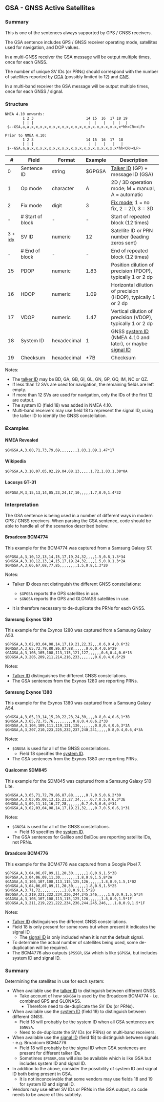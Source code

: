 ## GSA - GNSS Active Satellites

### Summary

This is one of the sentences always supported by GPS / GNSS receivers.

The GSA sentence includes GPS / GNSS receiver operating mode, satellites used for navigation, and DOP values.

In a multi-GNSS receiver the GSA message will be output multiple times, once for each GNSS.

The number of unique SV IDs (or PRNs) should correspond with the number of satellites reported by [GGA](gga.md) (possibly limited to 12) and [GNS](gns.md).

In a multi-band receiver the GSA message will be output multiple times, once for each GNSS / signal.



### Structure

```
NMEA 4.10 onwards:
        1 2 3                        14 15  16  17 18 19
        | | |                         |  |   |   |  |  |
 $--GSA,a,a,x,x,x,x,x,x,x,x,x,x,x,x,x,x,x.x,x.x,x.x,x*hh<CR><LF>

Prior to NMEA 4.10:
        1 2 3                        14 15  16  17  18
        | | |                         |  |   |   |   |
 $--GSA,a,a,x,x,x,x,x,x,x,x,x,x,x,x,x,x,x.x,x.x,x.x*hh<CR><LF>
```

| #       | Field            | Format      | Example | Description                                                  |
| ------- | ---------------- | ----------- | ------- | ------------------------------------------------------------ |
| 0       | Sentence ID      | string      | $GPGSA  | [Talker ID](../lookups/talker-id.md) (GP) + message ID (GSA) |
| 1       | Op mode          | character   | A       | 2D / 3D operation mode; M = manual, A = automatic            |
| 2       | Fix mode         | digit       | 3       | [Fix mode](../lookups/fix-mode.md); 1 = no fix, 2 = 2D, 3 = 3D |
| -       | # Start of block | -           | -       | Start of repeated block (12 times)                           |
| 3 + idx | SV ID            | numeric     | 12      | Satellite ID or PRN number (leading zeros sent)              |
| -       | # End of block   | -           | -       | End of repeated block (12 times)                             |
| 15      | PDOP             | numeric     | 1.83    | Position dilution of precision (PDOP), typically 1 or 2 dp   |
| 16      | HDOP             | numeric     | 1.09    | Horizontal dilution of precision (HDOP), typically 1 or 2 dp |
| 17      | VDOP             | numeric     | 1.47    | Vertical dilution of precision (VDOP), typically 1 or 2 dp   |
| 18      | System ID        | hexadecimal | 1       | GNSS [system ID](../lookups/system-id.md) (NMEA 4.10 and later), or maybe [signal ID](../lookups/signal-id.md) |
| 19      | Checksum         | hexadecimal | \*7B    | Checksum                                                     |

Notes:

- The [talker ID](../lookups/talker-id.md) may be BD, GA, GB, GI, GL, GN, GP, GQ, IM, NC or QZ.
- If less than 12 SVs are used for navigation, the remaining fields are left empty.
- If more than 12 SVs are used for navigation, only the IDs of the first 12 are output.
- The system ID (field 18) was added in NMEA 4.10.
- Multi-band receivers may use field 18 to represent the signal ID, using the talker ID to identify the GNSS constellation.



### Examples

#### NMEA Revealed

```
$GNGSA,A,3,80,71,73,79,69,,,,,,,,1.83,1.09,1.47*17
```

#### Wikipedia

```
$GPGSA,A,3,10,07,05,02,29,04,08,13,,,,,1.72,1.03,1.38*0A
```

#### Locosys GT-31

```
$GPGSA,M,3,15,13,14,05,23,24,17,10,,,,,1.7,0.9,1.4*32
```



### Interpretation

The GSA sentence is being used in a number of different ways in modern GPS / GNSS receivers. When parsing the GSA sentence, code should be able to handle all of the scenarios described below.



#### Broadcom BCM4774

This example for the BCM4774 was captured from a Samsung Galaxy S7.

```
$GPGSA,A,3,10,12,13,14,15,17,19,24,32,,,,1.5,0.8,1.3*34
$GNGSA,A,3,10,12,13,14,15,17,19,24,32,,,,1.5,0.8,1.3*2A
$GNGSA,A,3,66,67,68,77,85,,,,,,,,1.5,0.8,1.3*20
```

Notes:

- Talker ID does not distinguish the different GNSS constellations:
  - `$GPGSA` reports the GPS satellites in use.
  - `$GNGSA` reports the GPS and GLONASS satellites in use.

- It is therefore necessary to de-duplicate the PRNs for each GNSS.



#### Samsung Exynos 1280

This example for the Exynos 1280 was captured from a Samsung Galaxy A53.

```
$GPGSA,A,3,02,03,04,08,14,17,19,21,22,32,,,0.6,0.4,0.6*32
$GNGSA,A,3,65,72,79,80,86,87,88,,,,,,0.6,0.4,0.6*29
$GAGSA,A,3,103,105,108,113,115,121,127,,,,,,0.6,0.4,0.6*18
$BDGSA,A,3,205,209,211,214,216,233,,,,,,,0.6,0.4,0.6*29
```

Notes:

- [Talker ID](../lookups/talker-id.md) distinguishes the different GNSS constellations.
- The GSA sentences from the Exynos 1280 are reporting PRNs.



#### Samsung Exynos 1380

This example for the Exynos 1380 was captured from a Samsung Galaxy A54.

```
$GNGSA,A,3,05,13,14,15,20,22,23,24,30,,,,0.8,0.4,0.6,1*3B
$GNGSA,A,3,65,72,75,76,,,,,,,,,0.8,0.4,0.6,2*3D
$GNGSA,A,3,104,109,111,119,121,136,,,,,,,0.8,0.4,0.6,3*3A
$GNGSA,A,3,207,210,223,225,232,237,240,241,,,,,0.8,0.4,0.6,4*3A
```

Notes:

- `$GNGSA` is used for all of the GNSS constellations.
  - Field 18 specifies the [system ID](../lookups/system-id.md).
- The GSA sentences from the Exynos 1380 are reporting PRNs.



#### Qualcomm SDM845

This example for the SDM845 was captured from a Samsung Galaxy S10 Lite.

```
$GNGSA,A,3,65,71,72,79,86,87,88,,,,,,0.7,0.5,0.6,2*39
$GNGSA,A,3,03,05,08,13,15,21,27,34,,,,,0.7,0.5,0.6,3*3E
$GNGSA,A,3,09,11,14,16,27,28,,,,,,,0.7,0.5,0.6,4*34
$GNGSA,A,3,02,03,04,08,14,17,19,21,32,,,,0.7,0.5,0.6,1*31
```

Notes:

- `$GNGSA` is used for all of the GNSS constellations.
  - Field 18 specifies the [system ID](../lookups/system-id.md).
- The GSA sentences for Galileo and BeiDou are reporting satellite IDs, not PRNs.




#### Broadcom BCM4776 

This example for the BCM4776  was captured from a Google Pixel 7.

```
$GPGSA,A,3,04,06,07,09,11,20,30,,,,,,1.8,0.9,1.5*3B
$GPGSA,A,3,04,06,09,11,30,,,,,,,,1.8,0.9,1.5,8*2A
$GAGSA,A,3,103,107,108,113,115,125,126,,,,,,1.8,0.9,1.5,1*02
$GNGSA,A,3,04,06,07,09,11,20,30,,,,,,1.8,0.9,1.5*25
$GNGSA,A,3,71,72,,,,,,,,,,,1.8,0.9,1.5*2B
$BDGSA,A,3,219,221,222,234,236,244,245,246,,,,,1.8,0.9,1.5,5*34
$GAGSA,A,3,103,107,108,113,115,125,126,,,,,,1.8,0.9,1.5*1F
$BDGSA,A,3,211,219,221,222,234,236,244,245,246,,,,1.8,0.9,1.5*1F
```

Notes:

- [Talker ID](../lookups/talker-id.md) distinguishes the different GNSS constellations.
- Field 18 is only present for some rows but when present it indicates the signal ID.
  - The [signal ID](../lookups/signal-id.md) is only included when it is not the default signal.
- To determine the actual number of satellites being used, some de-duplication will be required.
- The BCM4776 also outputs `$PSSGR,GSA` which is like `$GPGSA`, but includes system ID and signal ID.



### Summary

Determining the satellites in use for each system:

- When available use the [talker ID](../lookups/talker-id.md) to distinguish between different GNSS.
  - Take account of how `$GNGSA` is used by the Broadcom BCM4774 - i.e. combined GPS and GLONASS.
    - Therefore need to de-duplicate the SV IDs (or PRNs).
- When available use the [system ID](../lookups/system-id.md) (field 18) to distinguish between different GNSS.
  - Field 18 will probably be the system ID when all GSA sentences are `$GNGSA`.
  - Need to de-duplicate the SV IDs (or PRNs) on multi-band receivers.
- When available use the [signal ID](../lookups/signal-id.md) (field 18) to distinguish between signals - e.g. Broadcom BCM4776
  - Field 18 will probably be the signal ID when GSA sentences are present for different talker IDs.
  - Sometimes `$PSSGR,GSA` will also be available which is like GSA but includes system ID and signal ID.
- In addition to the above, consider the possibility of system ID and signal ID both being present in GSA.
  - It is not inconceivable that some vendors may use fields 18 and 19 for system ID and signal ID.
- Vendors may use either SV IDs or PRNs in the GSA output, so code needs to be aware of this subtlety.
